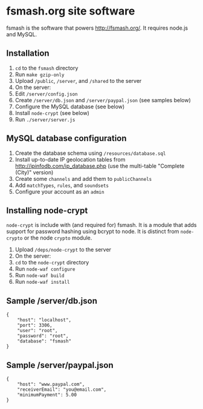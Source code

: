 fsmash.org site software
========================

fsmash is the software that powers <http://fsmash.org/>. It requires node.js and MySQL.

Installation
------------

1. `cd` to the `fsmash` directory
2. Run `make gzip-only`
3. Upload `/public`, `/server`, and `/shared` to the server
4. On the server:
5. Edit `/server/config.json`
6. Create `/server/db.json` and `/server/paypal.json` (see samples below)
7. Configure the MySQL database (see below)
8. Install `node-crypt` (see below)
9. Run `./server/server.js`

MySQL database configuration
----------------------------

1. Create the database schema using `/resources/database.sql`
2. Install up-to-date IP geolocation tables from <http://ipinfodb.com/ip_database.php> (use the multi-table "Complete (City)" version)
3. Create some `channels` and add them to `publicChannels`
4. Add `matchTypes`, `rules`, and `soundsets`
5. Configure your account as an `admin`

Installing node-crypt
---------------------

`node-crypt` is include with (and required for) fsmash. It is a module that adds support for password hashing using bcrypt to node. It is distinct from `node-crypto` or the node `crypto` module.

1. Upload `/deps/node-crypt` to the server
2. On the server:
3. `cd` to the `node-crypt` directory
4. Run `node-waf configure`
5. Run `node-waf build`
6. Run `node-waf install`

Sample /server/db.json
----------------------

	{
		"host": "localhost",
		"port": 3306,
		"user": "root",
		"password": "root",
		"database": "fsmash"
	}

Sample /server/paypal.json
--------------------------

	{
		"host": "www.paypal.com",
		"receiverEmail": "you@email.com",
		"minimumPayment": 5.00
	}
